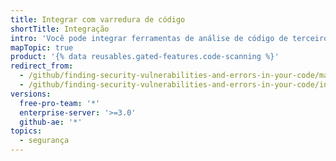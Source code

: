 ```yaml
---
title: Integrar com varredura de código
shortTitle: Integração
intro: 'Você pode integrar ferramentas de análise de código de terceiros com {% data variables.product.prodname_dotcom %} {% data variables.product.prodname_code_scanning %} fazendo o upload de dados como arquivos SARIF.'
mapTopic: true
product: '{% data reusables.gated-features.code-scanning %}'
redirect_from:
  - /github/finding-security-vulnerabilities-and-errors-in-your-code/managing-results-from-code-scanning
  - /github/finding-security-vulnerabilities-and-errors-in-your-code/integrating-with-code-scanning
versions:
  free-pro-team: '*'
  enterprise-server: '>=3.0'
  github-ae: '*'
topics:
  - segurança
---
```


